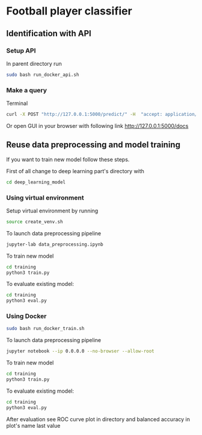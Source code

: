 # Football player classifier

## Identification with API
### Setup API
In parent directory run
```bash
sudo bash run_docker_api.sh
```
### Make a query
Terminal
```bash
curl -X POST "http://127.0.0.1:5000/predict/" -H  "accept: application/json" -H  "Content-Type: multipart/form-data" -F "file=@path/to/your/image.png;type=image/png"
```
Or open GUI in your browser with following link  http://127.0.0.1:5000/docs

## Reuse data preprocessing and model training
If you want to train new model follow these steps.

First of all change to deep learning part's directory with
```bash
cd deep_learning_model
```
### Using virtual environment
Setup virtual environment by running
```bash
source create_venv.sh
```
To launch data preprocessing pipeline
```bash
jupyter-lab data_preprocessing.ipynb
```
To train new model
```bash
cd training
python3 train.py
```
To evaluate existing model:
```bash
cd training
python3 eval.py
```

### Using Docker
```bash
sudo bash run_docker_train.sh
```
To launch data preprocessing pipeline
```bash
jupyter notebook --ip 0.0.0.0 --no-browser --allow-root
```
To train new model
```bash
cd training
python3 train.py
```
To evaluate existing model:
```bash
cd training
python3 eval.py
```
After evaluation see ROC curve plot in directory and balanced accuracy in plot's name last value
